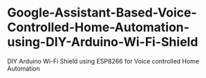 # Google-Assistant-Based-Voice-Controlled-Home-Automation-using-DIY-Arduino-Wi-Fi-Shield
DIY Arduino Wi-Fi Shield using ESP8266 for Voice controlled Home Automation

